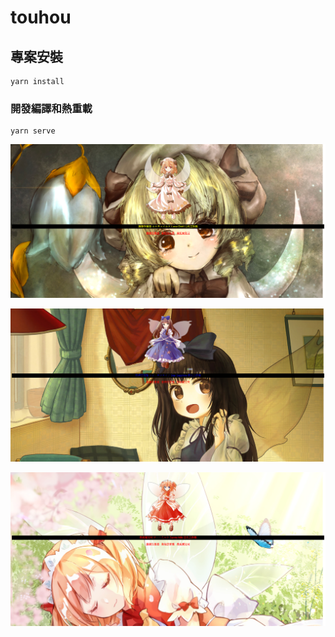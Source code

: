 # touhou

## 專案安裝

```
yarn install
```

### 開發編譯和熱重載

```
yarn serve
```

![image](public/image/Preview/2021-10-26_015818.png)


![image](public/image/Preview/2021-10-26_015832.png)


![image](public/image/Preview/2021-10-26_015846.png)
